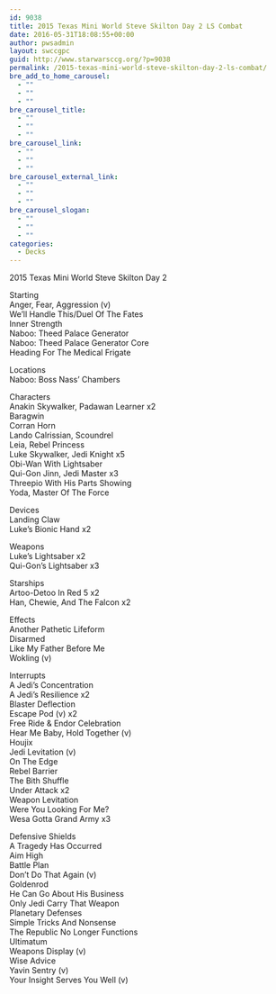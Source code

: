 ```yaml
---
id: 9038
title: 2015 Texas Mini World Steve Skilton Day 2 LS Combat
date: 2016-05-31T18:08:55+00:00
author: pwsadmin
layout: swccgpc
guid: http://www.starwarsccg.org/?p=9038
permalink: /2015-texas-mini-world-steve-skilton-day-2-ls-combat/
bre_add_to_home_carousel:
  - ""
  - ""
  - ""
bre_carousel_title:
  - ""
  - ""
  - ""
bre_carousel_link:
  - ""
  - ""
  - ""
bre_carousel_external_link:
  - ""
  - ""
  - ""
bre_carousel_slogan:
  - ""
  - ""
  - ""
categories:
  - Decks
---
```

2015 Texas Mini World Steve Skilton Day 2

Starting  
Anger, Fear, Aggression (v)  
We&#8217;ll Handle This/Duel Of The Fates  
Inner Strength  
Naboo: Theed Palace Generator  
Naboo: Theed Palace Generator Core  
Heading For The Medical Frigate

Locations  
Naboo: Boss Nass&#8217; Chambers

Characters  
Anakin Skywalker, Padawan Learner x2  
Baragwin  
Corran Horn  
Lando Calrissian, Scoundrel  
Leia, Rebel Princess  
Luke Skywalker, Jedi Knight x5  
Obi-Wan With Lightsaber  
Qui-Gon Jinn, Jedi Master x3  
Threepio With His Parts Showing  
Yoda, Master Of The Force

Devices  
Landing Claw  
Luke&#8217;s Bionic Hand x2

Weapons  
Luke&#8217;s Lightsaber x2  
Qui-Gon&#8217;s Lightsaber x3

Starships  
Artoo-Detoo In Red 5 x2  
Han, Chewie, And The Falcon x2

Effects  
Another Pathetic Lifeform  
Disarmed  
Like My Father Before Me  
Wokling (v)

Interrupts  
A Jedi&#8217;s Concentration  
A Jedi&#8217;s Resilience x2  
Blaster Deflection  
Escape Pod (v) x2  
Free Ride & Endor Celebration  
Hear Me Baby, Hold Together (v)  
Houjix  
Jedi Levitation (v)  
On The Edge  
Rebel Barrier  
The Bith Shuffle  
Under Attack x2  
Weapon Levitation  
Were You Looking For Me?  
Wesa Gotta Grand Army x3

Defensive Shields  
A Tragedy Has Occurred  
Aim High  
Battle Plan  
Don&#8217;t Do That Again (v)  
Goldenrod  
He Can Go About His Business  
Only Jedi Carry That Weapon  
Planetary Defenses  
Simple Tricks And Nonsense  
The Republic No Longer Functions  
Ultimatum  
Weapons Display (v)  
Wise Advice  
Yavin Sentry (v)  
Your Insight Serves You Well (v)